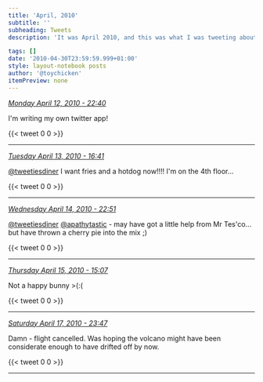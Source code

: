 ```yaml
---
title: 'April, 2010'
subtitle: ''
subheading: Tweets
description: 'It was April 2010, and this was what I was tweeting about...'

tags: []
date: '2010-04-30T23:59:59.999+01:00'
style: layout-notebook posts
author: '@toychicken'
itemPreview: none
---
```


<p><a id="12067318594" href="#12067318594"><em title="2010-04-12T22:40:44.000+01:00">Monday April 12, 2010 - 22:40</em></a></p>
      
I\'m writing my own twitter app!

{{< tweet 0 0 >}}

---

<p><a id="12110127545" href="#12110127545"><em title="2010-04-13T16:41:33.000+01:00">Tuesday April 13, 2010 - 16:41</em></a></p>
      
[@tweetiesdiner](https://twitter.com/@tweetiesdiner)  I want fries and a hotdog now!!!! I'm on the 4th floor...

{{< tweet 0 0 >}}

---

<p><a id="12185969894" href="#12185969894"><em title="2010-04-14T22:51:07.000+01:00">Wednesday April 14, 2010 - 22:51</em></a></p>
      
[@tweetiesdiner](https://twitter.com/@tweetiesdiner)  [@apathytastic](https://twitter.com/@apathytastic)  - may have got a little help from Mr Tes'co... but have thrown a cherry pie into the mix ;)

{{< tweet 0 0 >}}

---

<p><a id="12224736837" href="#12224736837"><em title="2010-04-15T15:07:52.000+01:00">Thursday April 15, 2010 - 15:07</em></a></p>
      
Not a happy bunny &gt;(:(

{{< tweet 0 0 >}}

---

<p><a id="12364969463" href="#12364969463"><em title="2010-04-17T23:47:07.000+01:00">Saturday April 17, 2010 - 23:47</em></a></p>
      
Damn - flight cancelled. Was hoping the volcano might have been considerate enough to have drifted off by now.

{{< tweet 0 0 >}}

---
